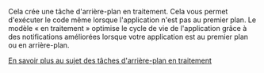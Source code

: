 ﻿Cela crée une tâche d'arrière-plan en traitement. Cela vous permet d'exécuter le code même lorsque l'application n'est pas au premier plan. Le modèle « en traitement » optimise le cycle de vie de l'application grâce à des notifications améliorées lorsque votre application est au premier plan ou en arrière-plan.

[En savoir plus au sujet des tâches d'arrière-plan en traitement](https://docs.microsoft.com/windows/uwp/launch-resume/create-and-register-an-inproc-background-task)
